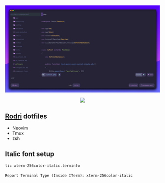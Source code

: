 ![](https://raw.githubusercontent.com/rodrigore/Dotfiles/master/screenshot.png)
<p align="center">
<img class="center" width="64" src="iterm-palenight-icon.png" />
</p>

## [Rodri](http://twitter.com/rodrigore) dotfiles

* Neovim
* Tmux
* zsh

## Italic font setup
```
tic xterm-256color-italic.terminfo

Report Terminal Type (Inside ITerm): xterm-256color-italic
```
